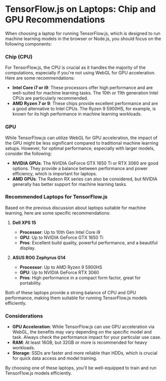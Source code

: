 # TensorFlow.js on Laptops: Chip and GPU Recommendations

When choosing a laptop for running TensorFlow.js, which is designed to run machine learning models in the browser or Node.js, you should focus on the following components:

### Chip (CPU)
For TensorFlow.js, the CPU is crucial as it handles the majority of the computations, especially if you're not using WebGL for GPU acceleration. Here are some recommendations:

- **Intel Core i7 or i9**: These processors offer high performance and are well-suited for machine learning tasks. The 10th or 11th generation Intel CPUs are particularly recommended.
- **AMD Ryzen 7 or 9**: These chips provide excellent performance and are a good alternative to Intel CPUs. The Ryzen 9 5900HS, for example, is known for its high performance in machine learning workloads.

### GPU
While TensorFlow.js can utilize WebGL for GPU acceleration, the impact of the GPU might be less significant compared to traditional machine learning setups. However, for optimal performance, especially with larger models, consider the following:

- **NVIDIA GPUs**: The NVIDIA GeForce GTX 1650 Ti or RTX 3060 are good options. They provide a balance between performance and power efficiency, which is important for laptops.
- **AMD GPUs**: The Radeon RX series can also be considered, but NVIDIA generally has better support for machine learning tasks.

### Recommended Laptops for TensorFlow.js
Based on the previous discussion about laptops suitable for machine learning, here are some specific recommendations:

1. **Dell XPS 15**
   - **Processor**: Up to 10th Gen Intel Core i9
   - **GPU**: Up to NVIDIA GeForce GTX 1650 Ti
   - **Pros**: Excellent build quality, powerful performance, and a beautiful display.

2. **ASUS ROG Zephyrus G14**
   - **Processor**: Up to AMD Ryzen 9 5900HS
   - **GPU**: Up to NVIDIA GeForce RTX 3060
   - **Pros**: High performance in a compact form factor, great for portability.

Both of these laptops provide a strong balance of CPU and GPU performance, making them suitable for running TensorFlow.js models efficiently.

### Considerations
- **GPU Acceleration**: While TensorFlow.js can use GPU acceleration via WebGL, the benefits may vary depending on the specific model and task. Always check the performance impact for your particular use case.
- **RAM**: At least 16GB, but 32GB or more is recommended for heavy workloads.
- **Storage**: SSDs are faster and more reliable than HDDs, which is crucial for quick data access and model training.

By choosing one of these laptops, you'll be well-equipped to train and run TensorFlow.js models efficiently.

